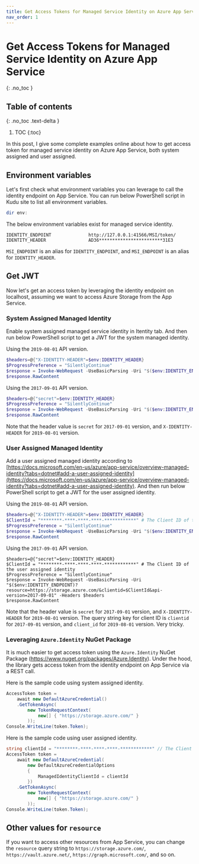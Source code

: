 ```yaml
---
title: Get Access Tokens for Managed Service Identity on Azure App Service
nav_order: 1
---
```


# Get Access Tokens for Managed Service Identity on Azure App Service
{: .no_toc }

## Table of contents
{: .no_toc .text-delta }

1. TOC
{:toc}

In this post, I give some complete examples online about how to get access token for managed service identity on Azure App Service, both system assigned and user assigned.

## Environment variables

Let's first check what environment variables you can leverage to call the identity endpoint on App Service. You can run below PowerShell script in Kudu site to list all environment variables.

```PowerShell
dir env:
```

The below environment variables exist for managed service identity.

```
IDENTITY_ENDPOINT              http://127.0.0.1:41566/MSI/token/
IDENTITY_HEADER                AD36************************31E3
```

`MSI_ENDPOINT` is an alias for `IDENTITY_ENDPOINT`, and `MSI_ENDPOINT` is an alias for `IDENTITY_HEADER`.

## Get JWT

Now let's get an access token by leveraging the identity endpoint on localhost, assuming we want to access Azure Storage from the App Service.

### System Assigned Managed Identity

Enable system assigned managed service identity in Itentity tab. And then run below PowerShell script to get a JWT for the system managed identity.

Using the `2019-08-01` API version.

```PowerShell
$headers=@{"X-IDENTITY-HEADER"=$env:IDENTITY_HEADER}
$ProgressPreference = "SilentlyContinue"
$response = Invoke-WebRequest -UseBasicParsing -Uri "$($env:IDENTITY_ENDPOINT)?resource=https://storage.azure.com/&api-version=2019-08-01" -Headers $headers
$response.RawContent
```

Using the `2017-09-01` API version.

```PowerShell
$headers=@{"secret"=$env:IDENTITY_HEADER}
$ProgressPreference = "SilentlyContinue"
$response = Invoke-WebRequest -UseBasicParsing -Uri "$($env:IDENTITY_ENDPOINT)?resource=https://storage.azure.com/&api-version=2017-09-01" -Headers $headers
$response.RawContent
```

Note that the header value is `secret` for `2017-09-01` version, and `X-IDENTITY-HEADER` for `2019-08-01` version.

### User Assigned Managed Identity

Add a user assigned managed identity according to [https://docs.microsoft.com/en-us/azure/app-service/overview-managed-identity?tabs=dotnet#add-a-user-assigned-identity](https://docs.microsoft.com/en-us/azure/app-service/overview-managed-identity?tabs=dotnet#add-a-user-assigned-identity). And then run below PowerShell script to get a JWT for the user assigned identity.

Using the `2019-08-01` API version.

```PowerShell
$headers=@{"X-IDENTITY-HEADER"=$env:IDENTITY_HEADER}
$ClientId = "********-****-****-****-************" # The Client ID of the user assigned identity
$ProgressPreference = "SilentlyContinue"
$response = Invoke-WebRequest -UseBasicParsing -Uri "$($env:IDENTITY_ENDPOINT)?resource=https://storage.azure.com/&client_id=$ClientId&api-version=2019-08-01" -Headers $headers
$response.RawContent
```

Using the `2017-09-01` API version.

```
$headers=@{"secret"=$env:IDENTITY_HEADER}
$ClientId = "********-****-****-****-************" # The Client ID of the user assigned identity
$ProgressPreference = "SilentlyContinue"
$response = Invoke-WebRequest -UseBasicParsing -Uri "$($env:IDENTITY_ENDPOINT)?resource=https://storage.azure.com/&clientid=$ClientId&api-version=2017-09-01" -Headers $headers
$response.RawContent
```

Note that the header value is `secret` for `2017-09-01` version, and `X-IDENTITY-HEADER` for `2019-08-01` version. The query string key for client ID is `clientid` for `2017-09-01` version, and `client_id` for `2019-08-01` version. Very tricky.

### Leveraging `Azure.Identity` NuGet Package

It is much easier to get access token using the `Azure.Identity` NuGet Package (https://www.nuget.org/packages/Azure.Identity). Under the hood, the library gets access token from the identity endpoint on App Service via a REST call.

Here is the sample code using system assigned identity.

```csharp
AccessToken token =
    await new DefaultAzureCredential()
    .GetTokenAsync(
        new TokenRequestContext(
            new[] { "https://storage.azure.com/" }
        ));
Console.WriteLine(token.Token);
```

Here is the sample code using user assigned identity.

```csharp
string clientId = "********-****-****-****-************" // The Client ID of the user assigned identity
AccessToken token =
    await new DefaultAzureCredential(
        new DefaultAzureCredentialOptions
        {
            ManagedIdentityClientId = clientId
        })
    .GetTokenAsync(
        new TokenRequestContext(
            new[] { "https://storage.azure.com/" }
        ));
Console.WriteLine(token.Token);
```

## Other values for `resource`

If you want to access other resources from App Service, you can change the `resource` query string to `https://storage.azure.com/`, `https://vault.azure.net/`, `https://graph.microsoft.com/`, and so on.
